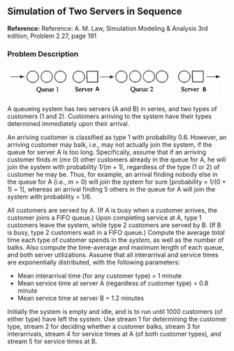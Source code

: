 ## Simulation of Two Servers in Sequence

**Reference:** Reference: A. M. Law, Simulation Modeling & Analysis 3rd edition, Problem 2.27, page 191


### Problem Description
![dump truck problem](docs/two.servers.png)

A queueing system has two servers (A and B) in series, and two types of customers (1 and 2). Customers arriving to the system have their types determined immediately upon their arrival. 

An arriving customer is classified as type 1 with probability 0.6. However, an arriving customer may balk, i.e., may not actually join the system, if the queue for server A is too long. Specifically, assume that if an arriving customer finds <i>m</i> (<i>m</i>≥ 0) other customers already in the queue for A, he will join the system with probability 1/(<i>m</i> + 1), regardless of the type (1 or 2) of customer he may be. Thus, for example, an arrival finding nobody else in the queue for A (i.e., <i>m</i> = 0) will join the system for sure [probability = 1/(0 + 1) = 1], whereas an arrival finding 5 others in the queue for A will join the system with probability = 1/6.

All customers are served by A. (If A is busy when a customer arrives, the customer joins a FIFO queue.) Upon completing service at A, type 1 customers leave the system, while type 2 customers are served by B. (If B is busy, type 2 customers wait in a FIFO queue.) Compute the average <i>total</i> time each type of customer spends in the <i>system</i>, as well as the number of balks. Also compute the time-average and maximum length of each queue, and both server utilizations. Assume that all interarrival and service times are exponentially distributed, with the following parameters:
* Mean interarrival time (for any customer type) = 1 minute
* Mean service time at server A (regardless of customer type) = 0.8 minute
* Mean service time at server B = 1.2 minutes

Initially the system is empty and idle, and is to run until 1000 customers (of either type) have left the system. Use stream 1 for determining the customer type, stream 2 for deciding whether a customer balks, stream 3 for interarrivals, stream 4 for service times at A (of both customer types), and stream 5 for service times at B.

 
